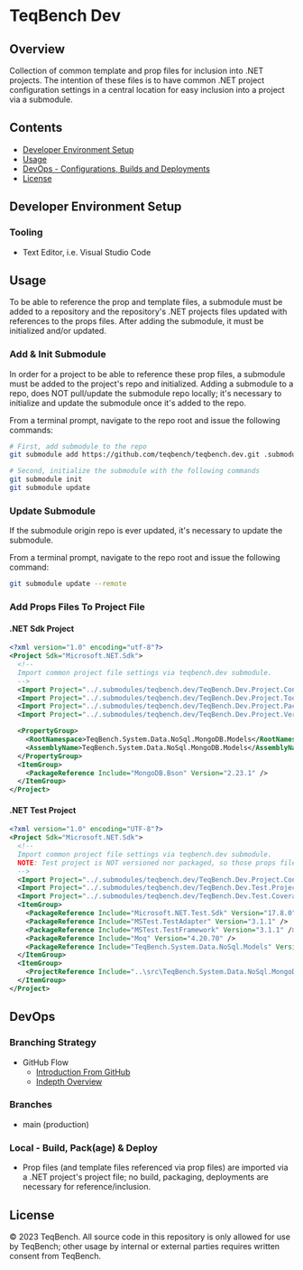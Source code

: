 # TeqBench Dev

## Overview

Collection of common template and prop files for inclusion into .NET projects. The intention of these files is to have common .NET project configuration settings in a central location for easy inclusion into a project via a submodule.

## Contents

- [Developer Environment Setup](#developer-environment-setup)
- [Usage](#usage)
- [DevOps - Configurations, Builds and Deployments](#devops)
- [License](#license)

## Developer Environment Setup

### Tooling

- Text Editor, i.e. Visual Studio Code

## Usage

To be able to reference the prop and template files, a submodule must be added to a repository and the repository's .NET projects files updated with references to the props files. After adding the submodule, it must be initialized and/or updated.

### Add & Init Submodule

In order for a project to be able to reference these prop files, a submodule must be added to the project's repo and initialized. Adding a submodule to a repo, does NOT pull/update the submodule repo locally; it's necessary to initialize and update the submodule once it's added to the repo.

From a terminal prompt, navigate to the repo root and issue the following commands:

```bash
# First, add submodule to the repo
git submodule add https://github.com/teqbench/teqbench.dev.git .submodules/teqbench.dev

# Second, initialize the submodule with the following commands
git submodule init
git submodule update
```

### Update Submodule

If the submodule origin repo is ever updated, it's necessary to update the submodule.

From a terminal prompt, navigate to the repo root and issue the following command:

```bash
git submodule update --remote
```

### Add Props Files To Project File

#### .NET Sdk Project

```xml
<?xml version="1.0" encoding="utf-8"?>
<Project Sdk="Microsoft.NET.Sdk">
  <!--
  Import common project file settings via teqbench.dev submodule.
  -->
  <Import Project="../.submodules/teqbench.dev/TeqBench.Dev.Project.Config.props" />
  <Import Project="../.submodules/teqbench.dev/TeqBench.Dev.Project.Tooling.props" />
  <Import Project="../.submodules/teqbench.dev/TeqBench.Dev.Project.Packaging.props" />
  <Import Project="../.submodules/teqbench.dev/TeqBench.Dev.Project.Versioning.props" />

  <PropertyGroup>
    <RootNamespace>TeqBench.System.Data.NoSql.MongoDB.Models</RootNamespace>
    <AssemblyName>TeqBench.System.Data.NoSql.MongoDB.Models</AssemblyName>
  </PropertyGroup>
  <ItemGroup>
    <PackageReference Include="MongoDB.Bson" Version="2.23.1" />
  </ItemGroup>
</Project>
```

#### .NET Test Project

```xml
<?xml version="1.0" encoding="UTF-8"?>
<Project Sdk="Microsoft.NET.Sdk">
  <!--
  Import common project file settings via teqbench.dev submodule.
  NOTE: Test project is NOT versioned nor packaged, so those props files are not referenced.
  -->
  <Import Project="../.submodules/teqbench.dev/TeqBench.Dev.Project.Config.props" />
  <Import Project="../.submodules/teqbench.dev/TeqBench.Dev.Test.Project.Config.props" />
  <Import Project="../.submodules/teqbench.dev/TeqBench.Dev.Test.Coverage.props" />
  <ItemGroup>
    <PackageReference Include="Microsoft.NET.Test.Sdk" Version="17.8.0" />
    <PackageReference Include="MSTest.TestAdapter" Version="3.1.1" />
    <PackageReference Include="MSTest.TestFramework" Version="3.1.1" />
    <PackageReference Include="Moq" Version="4.20.70" />
    <PackageReference Include="TeqBench.System.Data.NoSql.Models" Version="2.1.0" />
  </ItemGroup>
  <ItemGroup>
    <ProjectReference Include="..\src\TeqBench.System.Data.NoSql.MongoDB.Models.csproj" />
  </ItemGroup>
</Project>
```

## DevOps

### Branching Strategy

- GitHub Flow
  - [Introduction From GitHub](https://docs.github.com/en/get-started/quickstart/github-flow)
  - [Indepth Overview](https://githubflow.github.io)

### Branches

- main (production)

### Local - Build, Pack(age) & Deploy

- Prop files (and template files referenced via prop files) are imported via a .NET project's project file; no build, packaging, deployments are necessary for reference/inclusion.

## License

&copy; 2023 TeqBench. All source code in this repository is only allowed for use by TeqBench; other usage by internal or external parties requires written consent from TeqBench.
